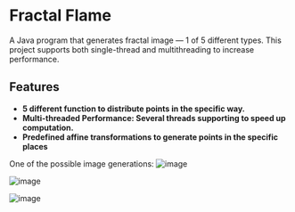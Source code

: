 # Fractal Flame

A Java program that generates fractal image — 1 of 5 different types. This project supports both single-thread and multithreading to increase performance.

## Features

- **5 different function to distribute points in the specific way.** 
- **Multi-threaded Performance: Several threads supporting to speed up computation.**
- **Predefined affine transformations to generate points in the specific places**

One of the possible image generations:
![image](https://github.com/user-attachments/assets/5f3ff589-a82c-40d9-9d8f-1fc09f99ed89)

![image](https://github.com/user-attachments/assets/305e1deb-d02b-42dc-93da-163e14650fff)

![image](https://github.com/user-attachments/assets/787f8219-f3f1-4710-b128-219ebc3450e7)
